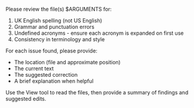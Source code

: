Please review the file(s) $ARGUMENTS for:
1. UK English spelling (not US English)
2. Grammar and punctuation errors
3. Undefined acronyms - ensure each acronym is expanded on first use
4. Consistency in terminology and style

For each issue found, please provide:
- The location (file and approximate position)
- The current text
- The suggested correction
- A brief explanation when helpful

Use the View tool to read the files, then provide a summary of findings and suggested edits.
